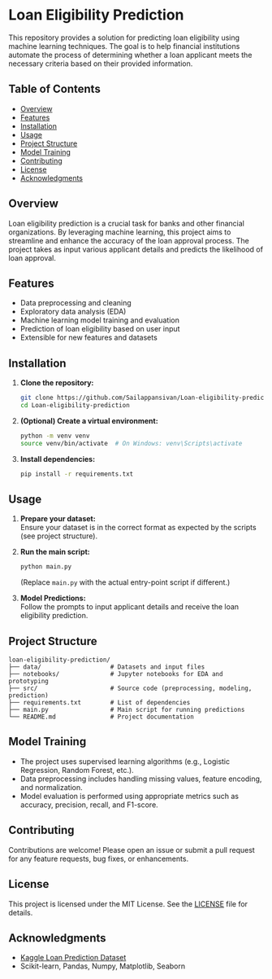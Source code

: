 # Loan Eligibility Prediction

This repository provides a solution for predicting loan eligibility using machine learning techniques. The goal is to help financial institutions automate the process of determining whether a loan applicant meets the necessary criteria based on their provided information.

## Table of Contents

- [Overview](#overview)
- [Features](#features)
- [Installation](#installation)
- [Usage](#usage)
- [Project Structure](#project-structure)
- [Model Training](#model-training)
- [Contributing](#contributing)
- [License](#license)
- [Acknowledgments](#acknowledgments)

## Overview

Loan eligibility prediction is a crucial task for banks and other financial organizations. By leveraging machine learning, this project aims to streamline and enhance the accuracy of the loan approval process. The project takes as input various applicant details and predicts the likelihood of loan approval.

## Features

- Data preprocessing and cleaning
- Exploratory data analysis (EDA)
- Machine learning model training and evaluation
- Prediction of loan eligibility based on user input
- Extensible for new features and datasets

## Installation

1. **Clone the repository:**
   ```bash
   git clone https://github.com/Sailappansivan/Loan-eligibility-prediction.git
   cd Loan-eligibility-prediction
   ```

2. **(Optional) Create a virtual environment:**
   ```bash
   python -m venv venv
   source venv/bin/activate  # On Windows: venv\Scripts\activate
   ```

3. **Install dependencies:**
   ```bash
   pip install -r requirements.txt
   ```

## Usage

1. **Prepare your dataset:**  
   Ensure your dataset is in the correct format as expected by the scripts (see project structure).

2. **Run the main script:**  
   ```bash
   python main.py
   ```
   (Replace `main.py` with the actual entry-point script if different.)

3. **Model Predictions:**  
   Follow the prompts to input applicant details and receive the loan eligibility prediction.

## Project Structure

```
loan-eligibility-prediction/
├── data/                   # Datasets and input files
├── notebooks/              # Jupyter notebooks for EDA and prototyping
├── src/                    # Source code (preprocessing, modeling, prediction)
├── requirements.txt        # List of dependencies
├── main.py                 # Main script for running predictions
└── README.md               # Project documentation
```

## Model Training

- The project uses supervised learning algorithms (e.g., Logistic Regression, Random Forest, etc.).
- Data preprocessing includes handling missing values, feature encoding, and normalization.
- Model evaluation is performed using appropriate metrics such as accuracy, precision, recall, and F1-score.

## Contributing

Contributions are welcome! Please open an issue or submit a pull request for any feature requests, bug fixes, or enhancements.

## License

This project is licensed under the MIT License. See the [LICENSE](LICENSE) file for details.

## Acknowledgments

- [Kaggle Loan Prediction Dataset](https://www.kaggle.com/datasets/altruistdelhite04/loan-prediction-problem-dataset)
- Scikit-learn, Pandas, Numpy, Matplotlib, Seaborn
